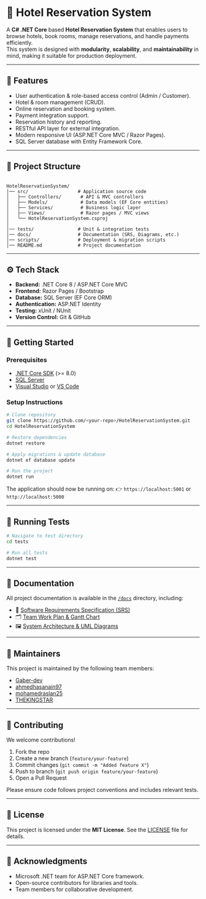 # 🏨 Hotel Reservation System

A **C# .NET Core** based **Hotel Reservation System** that enables users to browse hotels, book rooms, manage reservations, and handle payments efficiently.  
This system is designed with **modularity**, **scalability**, and **maintainability** in mind, making it suitable for production deployment.

---

## 📌 Features

- User authentication & role-based access control (Admin / Customer).
- Hotel & room management (CRUD).
- Online reservation and booking system.
- Payment integration support.
- Reservation history and reporting.
- RESTful API layer for external integration.
- Modern responsive UI (ASP.NET Core MVC / Razor Pages).
- SQL Server database with Entity Framework Core.

---

## 📂 Project Structure

```

HotelReservationSystem/
│── src/                  # Application source code
│   ├── Controllers/       # API & MVC controllers
│   ├── Models/            # Data models (EF Core entities)
│   ├── Services/          # Business logic layer
│   ├── Views/             # Razor pages / MVC views
│   └── HotelReservationSystem.csproj
│
│── tests/                # Unit & integration tests
│── docs/                 # Documentation (SRS, Diagrams, etc.)
│── scripts/              # Deployment & migration scripts
│── README.md             # Project documentation

````

---

## ⚙️ Tech Stack

- **Backend:** .NET Core 8 / ASP.NET Core MVC  
- **Frontend:** Razor Pages / Bootstrap  
- **Database:** SQL Server (EF Core ORM)  
- **Authentication:** ASP.NET Identity  
- **Testing:** xUnit / NUnit  
- **Version Control:** Git & GitHub  

---

## 🚀 Getting Started

### Prerequisites
- [.NET Core SDK](https://dotnet.microsoft.com/download) (>= 8.0)
- [SQL Server](https://www.microsoft.com/en-us/sql-server/sql-server-downloads)
- [Visual Studio](https://visualstudio.microsoft.com/) or [VS Code](https://code.visualstudio.com/)

### Setup Instructions
```bash
# Clone repository
git clone https://github.com/<your-repo>/HotelReservationSystem.git
cd HotelReservationSystem

# Restore dependencies
dotnet restore

# Apply migrations & update database
dotnet ef database update

# Run the project
dotnet run
````

The application should now be running on:
👉 `https://localhost:5001` or `http://localhost:5000`

---

## 🧪 Running Tests

```bash
# Navigate to test directory
cd tests

# Run all tests
dotnet test
```

---

## 📖 Documentation

All project documentation is available in the [`/docs`](./docs) directory, including:

* 📘 [Software Requirements Specification (SRS)](./docs/SRS.md)
* 🗂️ [Team Work Plan & Gantt Chart](./docs/Team-Plan.md)
* 🖼️ [System Architecture & UML Diagrams](./docs/Diagrams.md)

---

## 👥 Maintainers

This project is maintained by the following team members:

* [Gaber-dev](https://github.com/Gaber-dev)
* [ahmedhasanain97](https://github.com/ahmedhasanain97)
* [mohamedraslan25](https://github.com/mohamedraslan25)
* [THEKINGSTAR](https://github.com/THEKINGSTAR)

---

## 🤝 Contributing

We welcome contributions!

1. Fork the repo
2. Create a new branch (`feature/your-feature`)
3. Commit changes (`git commit -m "Added feature X"`)
4. Push to branch (`git push origin feature/your-feature`)
5. Open a Pull Request

Please ensure code follows project conventions and includes relevant tests.

---

## 📜 License

This project is licensed under the **MIT License**.
See the [LICENSE](./LICENSE) file for details.

---

## 🌟 Acknowledgments

* Microsoft .NET team for ASP.NET Core framework.
* Open-source contributors for libraries and tools.
* Team members for collaborative development.
